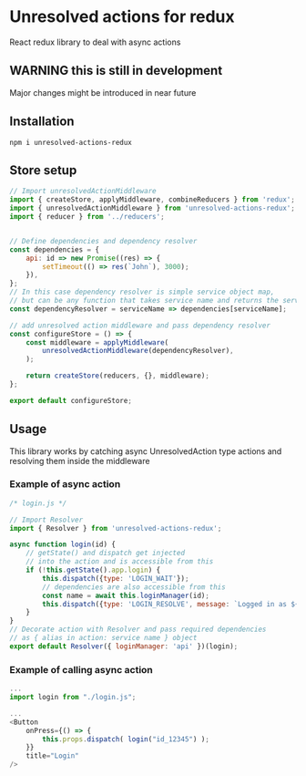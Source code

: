 # Unresolved actions for redux
React redux library to deal with async actions

## WARNING this is still in development
Major changes might be introduced in near future

## Installation
`npm i unresolved-actions-redux`

## Store setup

```js
// Import unresolvedActionMiddleware
import { createStore, applyMiddleware, combineReducers } from 'redux';
import { unresolvedActionMiddleware } from 'unresolved-actions-redux';
import { reducer } from '../reducers';


// Define dependencies and dependency resolver
const dependencies = {
    api: id => new Promise((res) => {
        setTimeout(() => res(`John`), 3000);
    }),
};
// In this case dependency resolver is simple service object map, 
// but can be any function that takes service name and returns the service
const dependencyResolver = serviceName => dependencies[serviceName];

// add unresolved action middleware and pass dependency resolver 
const configureStore = () => {
    const middleware = applyMiddleware(
        unresolvedActionMiddleware(dependencyResolver),       
    );

    return createStore(reducers, {}, middleware);
};

export default configureStore;

```

## Usage
This library works by catching async UnresolvedAction type actions and resolving them inside the middleware

### Example of async action
```js
/* login.js */

// Import Resolver
import { Resolver } from 'unresolved-actions-redux';

async function login(id) {
    // getState() and dispatch get injected 
    // into the action and is accessible from this 
    if (!this.getState().app.login) {
        this.dispatch({type: 'LOGIN_WAIT'});
        // dependencies are also accessible from this
        const name = await this.loginManager(id);
        this.dispatch({type: 'LOGIN_RESOLVE', message: `Logged in as ${name}`});
    }
}
// Decorate action with Resolver and pass required dependencies 
// as { alias in action: service name } object
export default Resolver({ loginManager: 'api' })(login);

``` 

### Example of calling async action

```js
...
import login from "./login.js";

...
<Button
    onPress={() => {                        
        this.props.dispatch( login("id_12345") );
    }}
    title="Login"    
/>

```